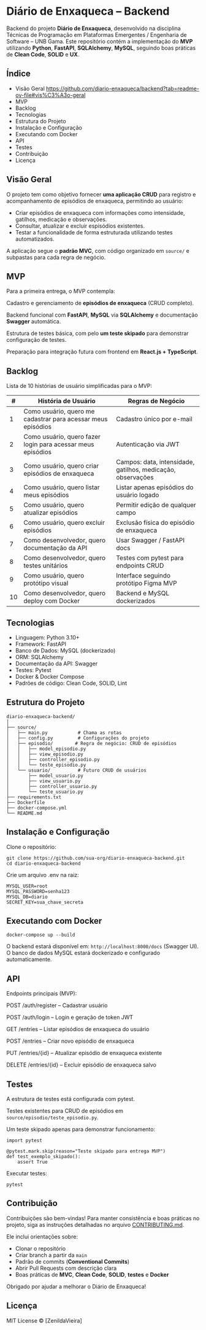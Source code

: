 # Diário de Enxaqueca – Backend

Backend do projeto **Diário de Enxaqueca**, desenvolvido na disciplina Técnicas de Programação em Plataformas Emergentes / Engenharia de Software – UNB Gama.
Este repositório contém a implementação do **MVP** utilizando **Python**, **FastAPI**, **SQLAlchemy**, **MySQL**, seguindo boas práticas de **Clean Code**, **SOLID** e **UX**.

## Índice

* Visão Geral https://github.com/diario-enxaqueca/backend?tab=readme-ov-file#vis%C3%A3o-geral
* MVP
* Backlog
* Tecnologias
* Estrutura do Projeto
* Instalação e Configuração
* Executando com Docker
* API
* Testes
* Contribuição
* Licença

## Visão Geral

O projeto tem como objetivo fornecer **uma aplicação CRUD** para registro e acompanhamento de episódios de enxaqueca, permitindo ao usuário:
* Criar episódios de enxaqueca com informações como intensidade, gatilhos, medicação e observações.
* Consultar, atualizar e excluir espisódios existentes.
* Testar a funcionalidade de forma estruturada utilizando testes automatizados.

A aplicação segue o **padrão MVC**, com código organizado em `source/` e subpastas para cada regra de negócio.

## MVP

Para a primeira entrega, o MVP contempla:

Cadastro e gerenciamento de **episódios de enxaqueca** (CRUD completo).

Backend funcional com **FastAPI**, **MySQL** via **SQLAlchemy** e documentação **Swagger** automática.

Estrutura de testes básica, com pelo **um teste skipado** para demonstrar configuração de testes.

Preparação para integração futura com frontend em **React.js + TypeScript**.

## Backlog

Lista de 10 histórias de usuário simplificadas para o MVP:

| #  | História de Usuário                                          | Regras de Negócio                                           |
| -- | ------------------------------------------------------------ | ----------------------------------------------------------- |
| 1  | Como usuário, quero me cadastrar para acessar meus episódios | Cadastro único por e-mail                                   |
| 2  | Como usuário, quero fazer login para acessar meus episódios  | Autenticação via JWT                                        |
| 3  | Como usuário, quero criar episódios de enxaqueca             | Campos: data, intensidade, gatilhos, medicação, observações |
| 4  | Como usuário, quero listar meus episódios                    | Listar apenas episódios do usuário logado                   |
| 5  | Como usuário, quero atualizar episódios                      | Permitir edição de qualquer campo                           |
| 6  | Como usuário, quero excluir episódios                        | Exclusão física do episódio de enxaqueca                    |
| 7  | Como desenvolvedor, quero documentação da API                | Usar Swagger / FastAPI docs                                 |
| 8  | Como desenvolvedor, quero testes unitários                   | Testes com pytest para endpoints CRUD                       |
| 9  | Como usuário, quero protótipo visual                         | Interface seguindo protótipo Figma MVP                      |
| 10 | Como desenvolvedor, quero deploy com Docker                  | Backend e MySQL dockerizados                                |

## Tecnologias

* Linguagem: Python 3.10+
* Framework: FastAPI
* Banco de Dados: MySQL (dockerizado)
* ORM: SQLAlchemy
* Documentação da API: Swagger
* Testes: Pytest
* Docker & Docker Compose
* Padrões de código: Clean Code, SOLID, Lint

## Estrutura do Projeto
```code
diario-enxaqueca-backend/
│
├── source/
│   ├── main.py           # Chama as rotas
│   ├── config.py         # Configurações do projeto
│   ├── episodio/        # Regra de negócio: CRUD de episódios
│   │   ├── model_episodio.py
│   │   ├── view_episodio.py
│   │   ├── controller_episodio.py
│   │   └── teste_episodio.py
│   └── usuario/          # Futuro CRUD de usuários
│       ├── model_usuario.py
│       ├── view_usuario.py
│       ├── controller_usuario.py
│       └── teste_usuario.py
├── requirements.txt
├── Dockerfile
├── docker-compose.yml
└── README.md
```

## Instalação e Configuração

Clone o repositório:
```code
git clone https://github.com/sua-org/diario-enxaqueca-backend.git
cd diario-enxaqueca-backend
```

Crie um arquivo .env na raiz:
```code
MYSQL_USER=root
MYSQL_PASSWORD=senha123
MYSQL_DB=diario
SECRET_KEY=sua_chave_secreta

```

## Executando com Docker
```code
docker-compose up --build
```

O backend estará disponível em: `http://localhost:8000/docs` (Swagger UI).
O banco de dados MySQL estará dockerizado e configurado automaticamente.

## API

Endpoints principais (MVP):

POST /auth/register – Cadastrar usuário

POST /auth/login – Login e geração de token JWT

GET /entries – Listar episódios de enxaqueca do usuário

POST /entries – Criar novo episódio de enxaqueca

PUT /entries/{id} – Atualizar episódio de enxaqueca existente

DELETE /entries/{id} – Excluir episódio de enxaqueca salvo

## Testes

A estrutura de testes está configurada com pytest.

Testes existentes para CRUD de episódios em `source/episodio/teste_episodio.py`.

Um teste skipado apenas para demonstrar funcionamento:

```code
import pytest

@pytest.mark.skip(reason="Teste skipado para entrega MVP")
def test_exemplo_skipado():
    assert True
```

Executar testes:
```code
pytest
```

## Contribuição

Contribuições são bem-vindas! Para manter consistência e boas práticas no projeto, siga as instruções detalhadas no arquivo [CONTRIBUTING.md](CONTRIBUTING.md).

Ele inclui orientações sobre:
* Clonar o repositório
* Criar branch a partir da `main`
* Padrão de commits (**Conventional Commits**)
* Abrir Pull Requests com descrição clara
* Boas práticas de **MVC**, **Clean Code**, **SOLID**, **testes** e **Docker**

Obrigado por ajudar a melhorar o Diário de Enxaqueca!

## Licença

MIT License © [ZenildaVieira]
